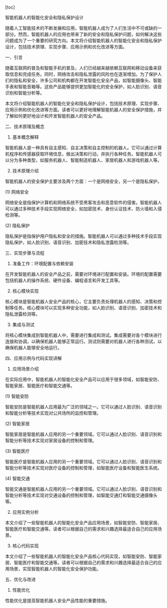 
[toc]                    
                
                
智能机器人的智能化安全和隐私保护设计

随着人工智能技术的不断发展和应用，智能机器人成为了人们生活中不可或缺的一部分。然而，智能机器人的应用也带来了新的安全和隐私保护问题，如何解决这些问题成为了一个重要的研究方向。本文将介绍智能机器人的智能化安全和隐私保护设计，包括技术原理、实现步骤、应用示例和优化改进等方面。

一、引言

随着互联网的普及和智能手机的普及，人们已经越来越依赖互联网和移动设备来获取信息和完成任务。同时，网络攻击和隐私泄露的风险也在逐渐增加。为了保护人们的隐私和安全，许多公司和机构都在开发智能化安全产品，如智能摄像头、智能手表和智能音箱等。这些产品能够提供更加智能化的安全保护，如人脸识别、语音识别和智能分析等。

本文将介绍智能机器人的智能化安全和隐私保护设计，包括技术原理、实现步骤、应用示例和优化改进等方面。读者可以更好地理解智能机器人的安全保护措施，并了解如何更好地设计和开发智能机器人的安全产品。

二、技术原理及概念

1. 基本概念解释

智能机器人是一种具有自主感知、自主决策和自主控制的机器人。它可以通过计算机程序和传感器获取环境信息，做出决策和行动，并执行各种任务。智能机器人可以分为多种类型，如服务机器人、智能制造机器人、家居机器人和游戏机器人等。

2. 技术原理介绍

智能机器人的安全保护主要涉及两个方面：一个是网络安全，另一个是隐私保护。

(1) 网络安全

网络安全是指保护计算机和网络系统不受黑客攻击和恶意软件的侵害。智能机器人可以通过多种技术手段实现网络安全，如加密技术、身份认证技术、防火墙和入侵检测等。

(2) 隐私保护

隐私保护是指保护用户隐私和安全的措施。智能机器人可以通过多种技术手段实现隐私保护，如人脸识别、语音识别、加密技术和隐私泄露检测等。

三、实现步骤与流程

1. 准备工作：环境配置与依赖安装

在开发智能机器人的安全产品之前，需要对环境进行配置和安装。环境的配置需要包括机器人的操作系统、硬件设备、编程语言和开发工具等。

2. 核心模块实现

核心模块是智能机器人安全产品的核心，它主要负责处理机器人的感知、决策和控制等任务。核心模块可以实现多种安全功能，如人脸识别、语音识别、加密技术和隐私泄露检测等。

3. 集成与测试

将核心模块集成到智能机器人中，需要进行集成和测试。集成需要对各个模块进行连接和协调，以确保机器人能够正常运行。测试则需要对机器人进行各种测试，以确保机器人能够安全地运行。

四、应用示例与代码实现讲解

1. 应用场景介绍

在实际应用中，智能机器人的智能化安全产品可以应用于很多领域，如智能安防、智能家居、智能医疗和智能交通等。

(1) 智能安防

智能安防是智能机器人应用最为广泛的领域之一。它可以通过人脸识别、语音识别和智能分析等技术实现对公共场所的监控和管理。

(2) 智能家居

智能家居是智能机器人应用的另一个重要领域。它可以通过人脸识别、语音识别和智能分析等技术实现对家居设备的控制和管理。

(3) 智能医疗

智能医疗是智能机器人应用的另一个重要领域。它可以通过人脸识别、语音识别和智能分析等技术实现对医疗设备的控制和管理，如智能医疗设备和智能医生系统。

(4) 智能交通

智能交通是智能机器人应用的另一个重要领域。它可以通过人脸识别、语音识别和智能分析等技术实现对交通设备的控制和管理，如智能交通灯和智能交通摄像头等。

2. 应用实例分析

本文介绍了一些智能机器人的智能化安全产品应用场景，如智能安防、智能家居、智能医疗和智能交通等。读者可以根据自己的需求和兴趣选择最适合自己的应用场景。

3. 核心代码实现

本文介绍了一些智能机器人的智能化安全产品核心代码实现，如智能安防、智能家居、智能医疗和智能交通等。读者可以根据自己的需求和兴趣选择最适合自己的应用场景，实现智能机器人的智能化安全保护功能。

五、优化与改进

1. 性能优化

性能优化是提高智能机器人安全产品性能的重要措施。

